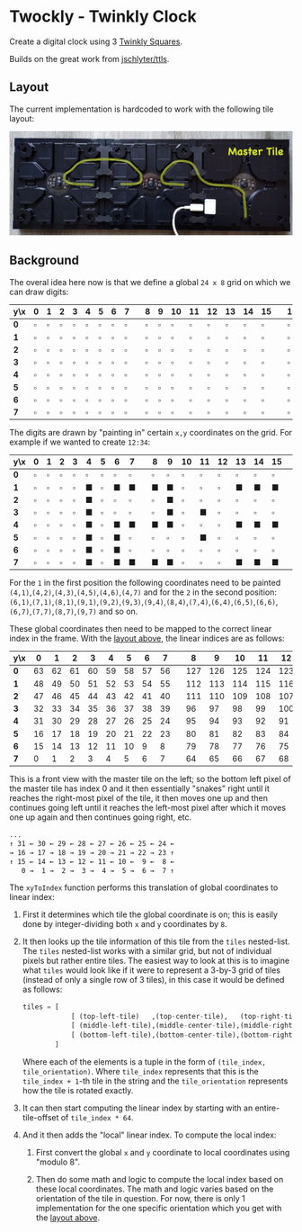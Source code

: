 # Twockly - Twinkly Clock

Create a digital clock using 3 [Twinkly Squares](https://twinkly.com/products/squares).

Builds on the great work from [jschlyter/ttls](https://github.com/jschlyter/ttls).

## Layout

The current implementation is hardcoded to work with the following tile layout:

![](images/photo.jpg)

## Background

The overal idea here now is that we define a global `24 x 8` grid on which we can draw digits:

|  y\x| 0| 1| 2| 3| 4| 5| 6| 7| | 8| 9|10|11|12|13|14|15| |16|17|18|19|20|21|22|23|
|-----|--|--|--|--|--|--|--|--|-|--|--|--|--|--|--|--|--|-|--|--|--|--|--|--|--|--|
|**0**| ▫| ▫| ▫| ▫| ▫| ▫| ▫| ▫| | ▫| ▫| ▫| ▫| ▫| ▫| ▫| ▫| | ▫| ▫| ▫| ▫| ▫| ▫| ▫| ▫|
|**1**| ▫| ▫| ▫| ▫| ▫| ▫| ▫| ▫| | ▫| ▫| ▫| ▫| ▫| ▫| ▫| ▫| | ▫| ▫| ▫| ▫| ▫| ▫| ▫| ▫|
|**2**| ▫| ▫| ▫| ▫| ▫| ▫| ▫| ▫| | ▫| ▫| ▫| ▫| ▫| ▫| ▫| ▫| | ▫| ▫| ▫| ▫| ▫| ▫| ▫| ▫|
|**3**| ▫| ▫| ▫| ▫| ▫| ▫| ▫| ▫| | ▫| ▫| ▫| ▫| ▫| ▫| ▫| ▫| | ▫| ▫| ▫| ▫| ▫| ▫| ▫| ▫|
|**4**| ▫| ▫| ▫| ▫| ▫| ▫| ▫| ▫| | ▫| ▫| ▫| ▫| ▫| ▫| ▫| ▫| | ▫| ▫| ▫| ▫| ▫| ▫| ▫| ▫|
|**5**| ▫| ▫| ▫| ▫| ▫| ▫| ▫| ▫| | ▫| ▫| ▫| ▫| ▫| ▫| ▫| ▫| | ▫| ▫| ▫| ▫| ▫| ▫| ▫| ▫|
|**6**| ▫| ▫| ▫| ▫| ▫| ▫| ▫| ▫| | ▫| ▫| ▫| ▫| ▫| ▫| ▫| ▫| | ▫| ▫| ▫| ▫| ▫| ▫| ▫| ▫|
|**7**| ▫| ▫| ▫| ▫| ▫| ▫| ▫| ▫| | ▫| ▫| ▫| ▫| ▫| ▫| ▫| ▫| | ▫| ▫| ▫| ▫| ▫| ▫| ▫| ▫|


The digits are drawn by "painting in" certain `x,y` coordinates on the grid. For example if we wanted to create `12:34`:

|  y\x| 0| 1| 2| 3| 4| 5| 6| 7| | 8| 9|10|11|12|13|14|15| |16|17|18|19|20|21|22|23|
|-----|--|--|--|--|--|--|--|--|-|--|--|--|--|--|--|--|--|-|--|--|--|--|--|--|--|--|
|**0**| ▫| ▫| ▫| ▫| ▫| ▫| ▫| ▫| | ▫| ▫| ▫| ▫| ▫| ▫| ▫| ▫| | ▫| ▫| ▫| ▫| ▫| ▫| ▫| ▫|
|**1**| ▫| ▫| ▫| ▫| ■| ▫| ■| ■| | ■| ■| ▫| ▫| ▫| ■| ■| ■| | ■| ▫| ■| ▫| ▫| ■| ▫| ▫|
|**2**| ▫| ▫| ▫| ▫| ■| ▫| ▫| ▫| | ▫| ■| ▫| ▫| ▫| ▫| ▫| ▫| | ■| ▫| ■| ▫| ▫| ■| ▫| ▫|
|**3**| ▫| ▫| ▫| ▫| ■| ▫| ▫| ▫| | ▫| ■| ▫| ■| ▫| ▫| ▫| ▫| | ■| ▫| ■| ▫| ▫| ■| ▫| ▫|
|**4**| ▫| ▫| ▫| ▫| ■| ▫| ■| ■| | ■| ■| ▫| ▫| ▫| ■| ■| ■| | ■| ▫| ■| ■| ■| ■| ▫| ▫|
|**5**| ▫| ▫| ▫| ▫| ■| ▫| ■| ▫| | ▫| ▫| ▫| ■| ▫| ▫| ▫| ▫| | ■| ▫| ▫| ▫| ▫| ■| ▫| ▫|
|**6**| ▫| ▫| ▫| ▫| ■| ▫| ■| ▫| | ▫| ▫| ▫| ▫| ▫| ▫| ▫| ▫| | ■| ▫| ▫| ▫| ▫| ■| ▫| ▫|
|**7**| ▫| ▫| ▫| ▫| ■| ▫| ■| ■| | ■| ■| ▫| ▫| ▫| ■| ■| ■| | ■| ▫| ▫| ▫| ▫| ■| ▫| ▫|

For the `1` in the first position the following coordinates need to be painted `(4,1)`,`(4,2)`,`(4,3)`,`(4,5)`,`(4,6)`,`(4,7)` and for the `2` in the second position: `(6,1)`,`(7,1)`,`(8,1)`,`(9,1)`,`(9,2)`,`(9,3)`,`(9,4)`,`(8,4)`,`(7,4)`,`(6,4)`,`(6,5)`,`(6,6)`,`(6,7)`,`(7,7)`,`(8,7)`,`(9,7)` and so on.

These global coordinates then need to be mapped to the correct linear index in the frame. With the [layout above](#layout), the linear indices are as follows:

|  y\x|  0|  1|  2|  3|  4|  5|  6|  7| |  8|  9| 10| 11| 12| 13| 14| 15| | 16| 17| 18| 19| 20| 21| 22| 23|
|-----|---|---|---|---|---|---|---|---|-|---|---|---|---|---|---|---|---|-|---|---|---|---|---|---|---|---|
|**0**| 63| 62| 61| 60| 59| 58| 57| 56| |127|126|125|124|123|122|121|120| |191|190|189|188|187|186|185|184|
|**1**| 48| 49| 50| 51| 52| 53| 54| 55| |112|113|114|115|116|117|118|119| |176|177|178|179|180|181|182|183|
|**2**| 47| 46| 45| 44| 43| 42| 41| 40| |111|110|109|108|107|106|105|104| |175|174|173|172|171|170|169|168|
|**3**| 32| 33| 34| 35| 36| 37| 38| 39| | 96| 97| 98| 99|100|101|102|103| |160|161|162|163|164|165|166|167|
|**4**| 31| 30| 29| 28| 27| 26| 25| 24| | 95| 94| 93| 92| 91| 90| 89| 88| |159|158|157|156|155|154|153|152|
|**5**| 16| 17| 18| 19| 20| 21| 22| 23| | 80| 81| 82| 83| 84| 85| 86| 87| |144|145|146|147|148|149|150|151|
|**6**| 15| 14| 13| 12| 11| 10|  9|  8| | 79| 78| 77| 76| 75| 74| 73| 72| |143|142|141|140|139|138|137|136|
|**7**|  0|  1|  2|  3|  4|  5|  6|  7| | 64| 65| 66| 67| 68| 69| 70| 71| |128|129|130|131|132|133|134|135|

This is a front view with the master tile on the left; so the bottom left pixel of the master tile has index 0 and it then essentially "snakes" right until it reaches the right-most pixel of the tile, it then moves one up and then continues going left until it reaches the left-most pixel after which it moves one up again and then continues going right, etc.

```
...
↑ 31 ← 30 ← 29 ← 28 ← 27 ← 26 ← 25 ← 24 ←
→ 16 → 17 → 18 → 19 → 20 → 21 → 22 → 23 ↑
↑ 15 ← 14 ← 13 ← 12 ← 11 ← 10 ←  9 ←  8 ←
   0 →  1 →  2 →  3 →  4 →  5 →  6 →  7 ↑
```

The `xyToIndex` function performs this translation of global coordinates to linear index:

1.  First it determines which tile the global coordinate is on; this is easily done by integer-dividing both `x` and `y` coordinates by `8`.

2.  It then looks up the tile information of this tile from the `tiles` nested-list. The `tiles` nested-list works with a similar grid, but not of individual pixels but rather entire tiles. The easiest way to look at this is to imagine what `tiles` would look like if it were to represent a 3-by-3 grid of tiles (instead of only a single row of 3 tiles), in this case it would be defined as follows:

    ```python
    tiles = [   
                [ (top-left-tile)   ,(top-center-tile),   (top-right-tile)    ],
                [ (middle-left-tile),(middle-center-tile),(middle-right-tile) ],
                [ (bottom-left-tile),(bottom-center-tile),(bottom-right-tile) ]
            ]
    ```

    Where each of the elements is a tuple in the form of `(tile_index, tile_orientation)`. Where `tile_index` represents that this is the `tile_index + 1`-th tile in the string and the `tile_orientation` represents how the tile is rotated exactly.

3.  It can then start computing the linear index by starting with an entire-tile-offset of `tile_index * 64`.

4.  And it then adds the "local" linear index. To compute the local index:
    
    1.  First convert the global `x` and `y` coordinate to local coordinates using "modulo 8".

    2.  Then do some math and logic to compute the local index based on these local coordinates. The math and logic varies based on the orientation of the tile in question. For now, there is only 1 implementation for the one specific orientation which you get with the [layout above](#layout).

